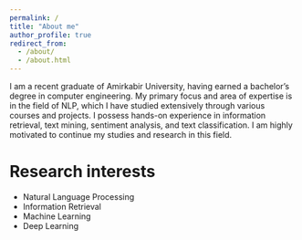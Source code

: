 ```yaml
---
permalink: /
title: "About me"
author_profile: true
redirect_from: 
  - /about/
  - /about.html
---
```


I am a recent graduate of Amirkabir University, having earned a bachelor’s degree in computer engineering. My primary focus and
area of expertise is in the field of NLP, which I have studied extensively through various courses and projects. I possess hands-on
experience in information retrieval, text mining, sentiment analysis, and text classification. I am highly motivated to continue my studies and research in this field.

Research interests
===
- Natural Language Processing
- Information Retrieval
- Machine Learning
- Deep Learning